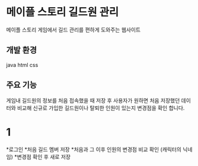 # 메이플 스토리 길드원 관리

메이플 스토리 게임에서 길드 관리를 편하게 도와주는 웹사이트


## 개발 환경
java html css


## 주요 기능
게임내 길드원의 정보를 처음 접속했을 때 저장 후 사용자가 원하면 처음 저장했던 데이터와 비교해 신규로 가입한 길드원이나 탈퇴한 인원이 있는지 변경점을 확인 합니다.


# 1
*로그인
*처음 길드 멤버 저장 
*처음과 그 이후 인원의 변경점 비교 확인 (캐릭터의 닉네임)
*변경점 확인 후 새로 저장


